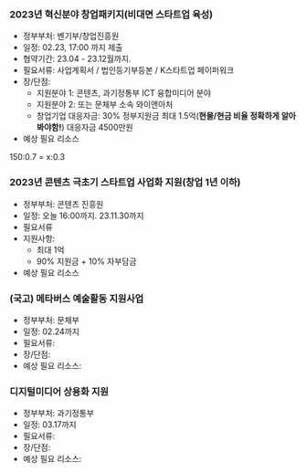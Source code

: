 ### 2023년 혁신분야 창업패키지(비대면 스타트업 육성)
- 정부부처: 벤기부/창업진흥원
- 일정: 02.23, 17:00 까지 제출
- 협약기간: 23.04 - 23.12월까지.
- 필요서류: 사업계획서 / 법인등기부등본 / K스타트업 페이퍼워크
- 장/단점: 
	- 지원분야 1: 콘텐츠, 과기정통부 ICT 융합미디어 분야
	- 지원분야 2: 또는 문체부 소속 와이앤아처
	- 창업기업 대응자금: 30% 정부지원금 최대 1.5억(**현물/현금 비율 정확하게 알아봐야함!**) 대응자금 4500만원
- 예상 필요 리소스

150:0.7 = x:0.3

### 2023년 콘텐츠 극초기 스타트업 사업화 지원(창업 1년 이하)
- 정부부처: 콘텐츠 진흥원
- 일정: 오늘 16:00까지. 23.11.30까지
- 필요서류
- 지원사항:
	- 최대 1억
	- 90% 지원금 + 10% 자부담금
- 예상 필요 리소스

### (국고) 메타버스 예술활동 지원사업
- 정부부처: 문체부
- 일정: 02.24까지
- 필요서류: 
- 장/단점: 
- 예상 필요 리소스: 

### 디지털미디어 상용화 지원
- 정부부처: 과기정통부 
- 일정: 03.17까지
- 필요서류: 
- 장/단점: 
- 예상 필요 리소스: 